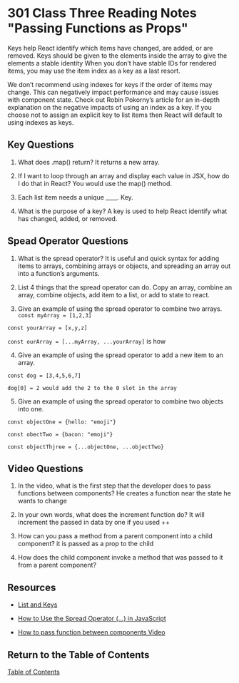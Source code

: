 # 301 Class Three Reading Notes "Passing Functions as Props"

Keys help React identify which items have changed, are added, or are removed. Keys should be given to the elements inside the array to give the elements a stable identity
When you don’t have stable IDs for rendered items, you may use the item index as a key as a last resort.

We don’t recommend using indexes for keys if the order of items may change. This can negatively impact performance and may cause issues with component state. Check out Robin Pokorny’s article for an in-depth explanation on the negative impacts of using an index as a key. If you choose not to assign an explicit key to list items then React will default to using indexes as keys.

## Key Questions

1. What does .map() return? It returns a new array.

2. If I want to loop through an array and display each value in JSX, how do I do that in React? You would use the map() method. 

3. Each list item needs a unique ____. Key.

4. What is the purpose of a key? A key is used to help React identify what has changed, added, or removed.

## Spead Operator Questions

1. What is the spread operator? It is useful and quick syntax for adding items to arrays, combining arrays or objects, and spreading an array out into a function’s arguments.

2. List 4 things that the spread operator can do. Copy an array, combine an array, combine objects, add item to a list, or add to state to react.

3. Give an example of using the spread operator to combine two arrays.
`const myArray = [1,2,3]`

`const yourArray = [x,y,z]`

`const ourArray = [...myArray, ...yourArray]` is how

4. Give an example of using the spread operator to add a new item to an array.

`const dog = [3,4,5,6,7]`

`dog[0] = 2 would add the 2 to the 0 slot in the array`

5. Give an example of using the spread operator to combine two objects into one.

`const objectOne = {hello: "emoji"}`

`const obectTwo = {bacon: "emoji"}`

`const objectThjree = {...objectOne, ...objectTwo}`

## Video Questions

1. In the video, what is the first step that the developer does to pass functions between components? He creates a function near the state he wants to change

2. In your own words, what does the increment function do? It will increment the passed in data by one if you used ++

3. How can you pass a method from a parent component into a child component? it is passed as a prop to the child

4. How does the child component invoke a method that was passed to it from a parent component? 

## Resources

- [List and Keys](https://reactjs.org/docs/lists-and-keys.html)

- [How to Use the Spread Operator (…) in JavaScript](https://medium.com/coding-at-dawn/how-to-use-the-spread-operator-in-javascript-b9e4a8b06fab)

- [How to pass function between components Video](https://www.youtube.com/watch?v=c05OL7XbwXU)

## Return to the Table of Contents

[Table of Contents](https://todd75.github.io/reading-notes/)
